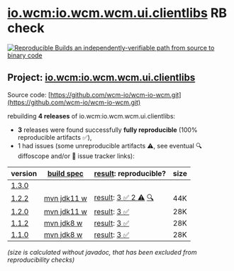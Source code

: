 [io.wcm:io.wcm.wcm.ui.clientlibs](https://central.sonatype.com/artifact/io.wcm/io.wcm.wcm.ui.clientlibs/versions) RB check
=======

[![Reproducible Builds](https://reproducible-builds.org/images/logos/rb.svg) an independently-verifiable path from source to binary code](https://reproducible-builds.org/)

## Project: [io.wcm:io.wcm.wcm.ui.clientlibs](https://central.sonatype.com/artifact/io.wcm/io.wcm.wcm.ui.clientlibs/versions)

Source code: [https://github.com/wcm-io/wcm-io-wcm.git](https://github.com/wcm-io/wcm-io-wcm.git)

rebuilding **4 releases** of io.wcm:io.wcm.wcm.ui.clientlibs:
- **3** releases were found successfully **fully reproducible** (100% reproducible artifacts :white_check_mark:),
- 1 had issues (some unreproducible artifacts :warning:, see eventual :mag: diffoscope and/or :memo: issue tracker links):

| version | [build spec](/BUILDSPEC.md) | [result](https://reproducible-builds.org/docs/jvm/): reproducible? | size |
| -- | --------- | ------ | -- |
| [1.3.0](https://central.sonatype.com/artifact/io.wcm/io.wcm.wcm.ui.clientlibs/1.3.0/pom) | | | |
| [1.2.2](https://central.sonatype.com/artifact/io.wcm/io.wcm.wcm.ui.clientlibs/1.2.2/pom) | [mvn jdk11 w](wcm-ui-clientlibs-1.2.2.buildspec) | [result](io.wcm.wcm.ui.clientlibs-1.2.2.buildinfo): [3 :white_check_mark:  2 :warning:](io.wcm.wcm.ui.clientlibs-1.2.2.buildcompare) [:mag:](io.wcm.wcm.ui.clientlibs-1.2.2.diffoscope) | 44K |
| [1.2.0](https://central.sonatype.com/artifact/io.wcm/io.wcm.wcm.ui.clientlibs/1.2.0/pom) | [mvn jdk11 w](wcm-ui-clientlibs-1.2.0.buildspec) | [result](io.wcm.wcm.ui.clientlibs-1.2.0.buildinfo): [3 :white_check_mark: ](io.wcm.wcm.ui.clientlibs-1.2.0.buildcompare) | 28K |
| [1.1.2](https://central.sonatype.com/artifact/io.wcm/io.wcm.wcm.ui.clientlibs/1.1.2/pom) | [mvn jdk8 w](wcm-ui-clientlibs-1.1.2.buildspec) | [result](io.wcm.wcm.ui.clientlibs-1.1.2.buildinfo): [3 :white_check_mark: ](io.wcm.wcm.ui.clientlibs-1.1.2.buildcompare) | 28K |
| [1.1.0](https://central.sonatype.com/artifact/io.wcm/io.wcm.wcm.ui.clientlibs/1.1.0/pom) | [mvn jdk8 w](wcm-ui-clientlibs-1.1.0.buildspec) | [result](io.wcm.wcm.ui.clientlibs-1.1.0.buildinfo): [3 :white_check_mark: ](io.wcm.wcm.ui.clientlibs-1.1.0.buildcompare) | 28K |

<i>(size is calculated without javadoc, that has been excluded from reproducibility checks)</i>
